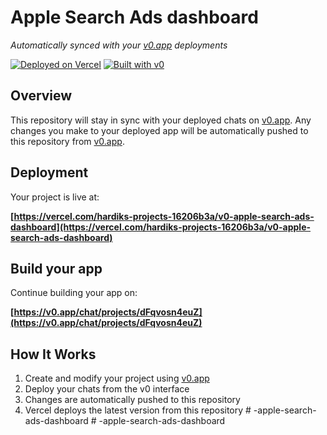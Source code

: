 # Apple Search Ads dashboard

*Automatically synced with your [v0.app](https://v0.app) deployments*

[![Deployed on Vercel](https://img.shields.io/badge/Deployed%20on-Vercel-black?style=for-the-badge&logo=vercel)](https://vercel.com/hardiks-projects-16206b3a/v0-apple-search-ads-dashboard)
[![Built with v0](https://img.shields.io/badge/Built%20with-v0.app-black?style=for-the-badge)](https://v0.app/chat/projects/dFqvosn4euZ)

## Overview

This repository will stay in sync with your deployed chats on [v0.app](https://v0.app).
Any changes you make to your deployed app will be automatically pushed to this repository from [v0.app](https://v0.app).

## Deployment

Your project is live at:

**[https://vercel.com/hardiks-projects-16206b3a/v0-apple-search-ads-dashboard](https://vercel.com/hardiks-projects-16206b3a/v0-apple-search-ads-dashboard)**

## Build your app

Continue building your app on:

**[https://v0.app/chat/projects/dFqvosn4euZ](https://v0.app/chat/projects/dFqvosn4euZ)**

## How It Works

1. Create and modify your project using [v0.app](https://v0.app)
2. Deploy your chats from the v0 interface
3. Changes are automatically pushed to this repository
4. Vercel deploys the latest version from this repository
#   - a p p l e - s e a r c h - a d s - d a s h b o a r d  
 #   - a p p l e - s e a r c h - a d s - d a s h b o a r d  
 
